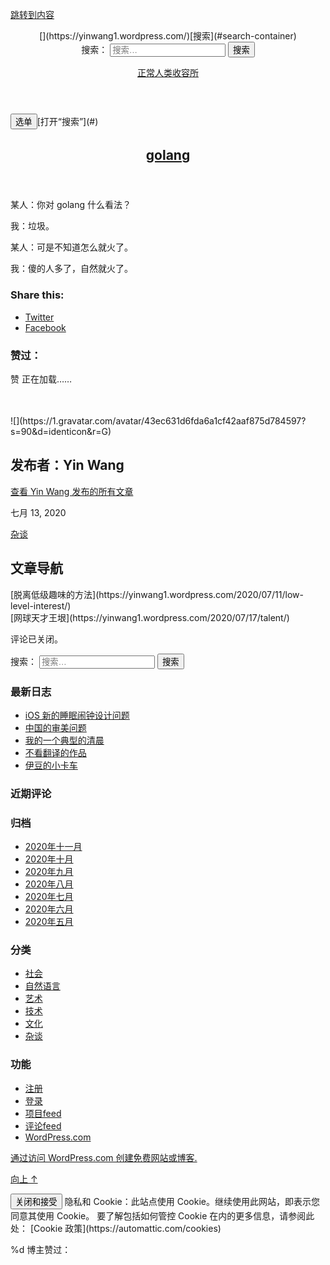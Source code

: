 [跳转到内容](#content)

<header class="header section small-padding bg-dark bg-image" style="background-image: url(https://defaultcustomheadersdata.files.wordpress.com/2016/07/beach1.jpg?resize=1440,221);" role="banner">[](https://yinwang1.wordpress.com/)[搜索](#search-container)

<div class="header-search-block bg-graphite hidden" id="search-container">

<form role="search" method="get" class="search-form" action="https://yinwang1.wordpress.com/"><label><span class="screen-reader-text">搜索：</span> <input type="search" class="search-field" placeholder="搜索…" value="" name="s"> </label> <input type="submit" class="search-submit" value="搜索"></form>

</div>

<div class="header-inner section-inner">

[正常人类收容所](https://yinwang1.wordpress.com/)

</div>

</header>

<div class="navigation section no-padding bg-dark">

<nav id="site-navigation" class="navigation-inner section-inner clear" role="navigation"><button class="nav-toggle fleft" aria-controls="primary-menu" aria-expanded="false">选单</button>[打开“搜索”](#)</nav>

</div>

<div class="wrapper section medium-padding">

<main class="section-inner clear" role="main">

<div class="content clear fleft" id="content">

<article id="post-222" class="post-222 post type-post status-publish format-standard hentry category-7606 clear">

<header class="post-header">

# [golang](https://yinwang1.wordpress.com/2020/07/13/golang/)

</header>

<div class="post-content clear">

某人：你对 golang 什么看法？

我：垃圾。

某人：可是不知道怎么就火了。

我：傻的人多了，自然就火了。

<div id="jp-post-flair" class="sharedaddy sd-like-enabled sd-sharing-enabled">

<div class="sharedaddy sd-sharing-enabled">

<div class="robots-nocontent sd-block sd-social sd-social-icon-text sd-sharing">

### Share this:

<div class="sd-content">

*   [<span>Twitter</span>](https://yinwang1.wordpress.com/2020/07/13/golang/?share=twitter "点击以在 Twitter 上共享")
*   [<span>Facebook</span>](https://yinwang1.wordpress.com/2020/07/13/golang/?share=facebook "点击以在 Facebook 上共享")

</div>

</div>

</div>

<div class="sharedaddy sd-block sd-like jetpack-likes-widget-wrapper jetpack-likes-widget-unloaded" id="like-post-wrapper-23586156-222-5fc4d54ec9d71" data-src="//widgets.wp.com/likes/index.html?ver=20200826#blog_id=23586156&amp;post_id=222&amp;origin=yinwang1.wordpress.com&amp;obj_id=23586156-222-5fc4d54ec9d71" data-name="like-post-frame-23586156-222-5fc4d54ec9d71">

### 赞过：

<div class="likes-widget-placeholder post-likes-widget-placeholder" style="height: 55px;"><span class="button"><span>赞</span></span> <span class="loading">正在加载……</span></div>

<span class="sd-text-color"></span><a class="sd-link-color"></a></div>

</div>

</div>

<footer class="post-meta-container clear">

<div class="entry-author author-avatar-show">

<div class="author-avatar">![](https://1.gravatar.com/avatar/43ec631d6fda6a1cf42aaf875d784597?s=90&d=identicon&r=G)</div>

<div class="author-heading">

## 发布者：<span class="author-name">Yin Wang</span>

</div>

[查看 Yin Wang 发布的所有文章](https://yinwang1.wordpress.com/author/yinwang0/)

</div>

<div class="post-meta clear"><time class="post-date updated" datetime="2020-07-13">七月 13, 2020</time>

[杂谈](https://yinwang1.wordpress.com/category/%e6%9d%82%e8%b0%88/)

<nav class="navigation post-navigation" role="navigation" aria-label="文章">

## 文章导航

<div class="nav-links">

<div class="nav-previous">[脱离低级趣味的方法](https://yinwang1.wordpress.com/2020/07/11/low-level-interest/)</div>

<div class="nav-next">[网球天才王垠](https://yinwang1.wordpress.com/2020/07/17/talent/)</div>

</div>

</nav>

</div>

</footer>

评论已关闭。

</article>

</div>

<aside class="sidebar fright" role="complementary">

<div id="search-2" class="widget widget_search">

<div class="widget-content clear">

<form role="search" method="get" class="search-form" action="https://yinwang1.wordpress.com/"><label><span class="screen-reader-text">搜索：</span> <input type="search" class="search-field" placeholder="搜索…" value="" name="s"> </label> <input type="submit" class="search-submit" value="搜索"></form>

</div>

</div>

<div id="recent-posts-2" class="widget widget_recent_entries">

<div class="widget-content clear">

### 最新日志

*   [iOS 新的睡眠闹钟设计问题](https://yinwang1.wordpress.com/2020/11/22/ios-%e6%96%b0%e7%9a%84%e7%9d%a1%e7%9c%a0%e9%97%b9%e9%92%9f%e8%ae%be%e8%ae%a1%e9%97%ae%e9%a2%98/)
*   [中国的审美问题](https://yinwang1.wordpress.com/2020/11/12/%e4%b8%ad%e5%9b%bd%e7%9a%84%e5%ae%a1%e7%be%8e%e6%b0%b4%e5%b9%b3%e9%97%ae%e9%a2%98/)
*   [我的一个典型的清晨](https://yinwang1.wordpress.com/2020/11/11/%e5%bf%83%e7%90%86%e8%8a%82%e5%a5%8f%e7%9a%84%e4%bc%a0%e6%9f%93%e6%80%a7/)
*   [不看翻译的作品](https://yinwang1.wordpress.com/2020/11/09/%e4%b8%8d%e7%9c%8b%e7%bf%bb%e8%af%91%e7%9a%84%e4%bd%9c%e5%93%81/)
*   [伊豆的小卡车](https://yinwang1.wordpress.com/2020/11/07/%e4%bc%8a%e8%b1%86%e7%9a%84%e5%b0%8f%e5%8d%a1%e8%bd%a6/)

</div>

</div>

<div id="recent-comments-2" class="widget widget_recent_comments">

<div class="widget-content clear">

### 近期评论

</div>

</div>

<div id="archives-2" class="widget widget_archive">

<div class="widget-content clear">

### 归档

*   [2020年十一月](https://yinwang1.wordpress.com/2020/11/)
*   [2020年十月](https://yinwang1.wordpress.com/2020/10/)
*   [2020年九月](https://yinwang1.wordpress.com/2020/09/)
*   [2020年八月](https://yinwang1.wordpress.com/2020/08/)
*   [2020年七月](https://yinwang1.wordpress.com/2020/07/)
*   [2020年六月](https://yinwang1.wordpress.com/2020/06/)
*   [2020年五月](https://yinwang1.wordpress.com/2020/05/)

</div>

</div>

<div id="categories-2" class="widget widget_categories">

<div class="widget-content clear">

### 分类

*   [社会](https://yinwang1.wordpress.com/category/%e7%a4%be%e4%bc%9a/)
*   [自然语言](https://yinwang1.wordpress.com/category/%e8%87%aa%e7%84%b6%e8%af%ad%e8%a8%80/)
*   [艺术](https://yinwang1.wordpress.com/category/%e8%89%ba%e6%9c%af/)
*   [技术](https://yinwang1.wordpress.com/category/%e6%8a%80%e6%9c%af/)
*   [文化](https://yinwang1.wordpress.com/category/%e6%96%87%e5%8c%96/)
*   [杂谈](https://yinwang1.wordpress.com/category/%e6%9d%82%e8%b0%88/)

</div>

</div>

<div id="meta-2" class="widget widget_meta">

<div class="widget-content clear">

### 功能

*   [注册](https://wordpress.com/start/zh-cn?ref=wplogin)
*   [登录](https://yinwang1.wordpress.com/wp-login.php)
*   [项目feed](https://yinwang1.wordpress.com/feed/)
*   [评论feed](https://yinwang1.wordpress.com/comments/feed/)
*   [WordPress.com](https://wordpress.com/ "基于WordPress，一个优美、先进的个人信息发布平台。")

</div>

</div>

<script>__ATA.cmd.push(function() { __ATA.initDynamicSlot({ id: 'atatags-286348-5fc4d54ecbf15', location: 140, formFactor: '003', label: { text: '广告', }, creative: { reportAd: { text: '举报此广告', }, privacySettings: { text: '隐私设置', } } }); });</script></aside>

</main>

</div>

<div class="credits section bg-dark small-padding">

<div class="credits-inner section-inner clear">

[通过访问 WordPress.com 创建免费网站或博客.](https://wordpress.com/?ref=footer_website)

[向上 ↑](# "回顶部")

</div>

</div>

<script id="wpgroho-js-extra">var WPGroHo = {"my_hash":""};</script> <script>//initialize and attach hovercards to all gravatars jQuery( document ).ready( function( $ ) { if (typeof Gravatar === "undefined"){ return; } if ( typeof Gravatar.init !== "function" ) { return; } Gravatar.profile_cb = function( hash, id ) { WPGroHo.syncProfileData( hash, id ); }; Gravatar.my_hash = WPGroHo.my_hash; Gravatar.init( 'body', '#wp-admin-bar-my-account' ); });</script><script type="text/javascript">( function () { var setupPrivacy = function() { document.addEventListener( 'DOMContentLoaded', function() { // Minimal Mozilla Cookie library // https://developer.mozilla.org/en-US/docs/Web/API/Document/cookie/Simple_document.cookie_framework var cookieLib = window.cookieLib = {getItem:function(e){return e&&decodeURIComponent(document.cookie.replace(new RegExp("(?:(?:^|.*;)\\s*"+encodeURIComponent(e).replace(/[\-\.\+\*]/g,"\\><")+"\\s*\\=\\s*([^;]*).*$)|^.*$"),"$1"))||null},setItem:function(e,o,n,t,r,i){if(!e||/^(?:expires|max\-age|path|domain|secure)$/i.test(e))return!1;var c="";if(n)switch(n.constructor){case Number:c=n===1/0?"; expires=Fri, 31 Dec 9999 23:59:59 GMT":"; max-age="+n;break;case String:c="; expires="+n;break;case Date:c="; expires="+n.toUTCString()}return"rootDomain"!==r&&".rootDomain"!==r||(r=(".rootDomain"===r?".":"")+document.location.hostname.split(".").slice(-2).join(".")),document.cookie=encodeURIComponent(e)+"="+encodeURIComponent(o)+c+(r?"; domain="+r:"")+(t?"; path="+t:"")+(i?"; secure":""),!0}}; var setDefaultOptInCookie = function() { var value = '1YNN'; var domain = '.wordpress.com' === location.hostname.slice( -14 ) ? '.rootDomain' : location.hostname; cookieLib.setItem( 'usprivacy', value, 365 * 24 * 60 * 60, '/', domain ); }; var setCcpaAppliesCookie = function( value ) { var domain = '.wordpress.com' === location.hostname.slice( -14 ) ? '.rootDomain' : location.hostname; cookieLib.setItem( 'ccpa_applies', value, 24 * 60 * 60, '/', domain ); } var maybeCallDoNotSellCallback = function() { if ( 'function' === typeof window.doNotSellCallback ) { return window.doNotSellCallback(); } return false; } var usprivacyCookie = cookieLib.getItem( 'usprivacy' ); if ( null !== usprivacyCookie ) { maybeCallDoNotSellCallback(); return; } var ccpaCookie = cookieLib.getItem( 'ccpa_applies' ); if ( null === ccpaCookie ) { var request = new XMLHttpRequest(); request.open( 'GET', 'https://public-api.wordpress.com/geo/', true ); request.onreadystatechange = function () { if ( 4 === this.readyState ) { if ( 200 === this.status ) { var data = JSON.parse( this.response ); var ccpa_applies = data['region'] && data['region'].toLowerCase() === 'california'; setCcpaAppliesCookie( ccpa_applies ); if ( ccpa_applies ) { if ( maybeCallDoNotSellCallback() ) { setDefaultOptInCookie(); } } } else { setCcpaAppliesCookie( true ); if ( maybeCallDoNotSellCallback() ) { setDefaultOptInCookie(); } } } }; request.send(); } else { if ( ccpaCookie === 'true' ) { if ( maybeCallDoNotSellCallback() ) { setDefaultOptInCookie(); } } } } ); }; if ( window.defQueue && defQueue.isLOHP && defQueue.isLOHP === 2020 ) { defQueue.items.push( setupPrivacy ); } else { setupPrivacy(); } } )();</script> <script type="text/javascript">( function( $ ) { $( document.body ).on( 'post-load', function () { if ( typeof __ATA.insertInlineAds === 'function' ) { __ATA.insertInlineAds(); } } ); } )( jQuery );</script> <script>window.addEventListener( "load", function( event ) { var link = document.createElement( "link" ); link.href = "https://s0.wp.com/wp-content/mu-plugins/actionbar/actionbar.css?v=20201002"; link.type = "text/css"; link.rel = "stylesheet"; document.head.appendChild( link ); var script = document.createElement( "script" ); script.src = "https://s0.wp.com/wp-content/mu-plugins/actionbar/actionbar.js?v=20201002"; script.defer = true; document.body.appendChild( script ); } );</script> <script type="text/javascript">window.WPCOM_sharing_counts = {"https:\/\/yinwang1.wordpress.com\/2020\/07\/13\/golang\/":222};</script>

<div class="widget widget_eu_cookie_law_widget">

<div class="hide-on-button ads-active" data-hide-timeout="30" data-consent-expiration="180" id="eu-cookie-law">

<form method="post"><input type="submit" value="关闭和接受" class="accept"> 隐私和 Cookie：此站点使用 Cookie。继续使用此网站，即表示您同意其使用 Cookie。  
要了解包括如何管控 Cookie 在内的更多信息，请参阅此处： [Cookie 政策](https://automattic.com/cookies)</form>

</div>

</div>

<script id="sharing-js-js-extra">var sharing_js_options = {"lang":"en","counts":"1","is_stats_active":"1"};</script> <script type="text/javascript">var windowOpen; document.body.addEventListener( 'click', function ( event ) { if ( event.target && ( event.target.matches && event.target.matches( 'a.share-twitter' ) ) || ( event.target.msMatchesSelector && event.target.msMatchesSelector( 'a.share-twitter' ) ) ) { // If there's another sharing window open, close it. if ( typeof windowOpen !== 'undefined' ) { windowOpen.close(); } windowOpen = window.open( event.target.getAttribute( 'href' ), 'wpcomtwitter', 'menubar=1,resizable=1,width=600,height=350' ); return false; } } ); var windowOpen; document.body.addEventListener( 'click', function ( event ) { if ( event.target && ( event.target.matches && event.target.matches( 'a.share-facebook' ) ) || ( event.target.msMatchesSelector && event.target.msMatchesSelector( 'a.share-facebook' ) ) ) { // If there's another sharing window open, close it. if ( typeof windowOpen !== 'undefined' ) { windowOpen.close(); } windowOpen = window.open( event.target.getAttribute( 'href' ), 'wpcomfacebook', 'menubar=1,resizable=1,width=600,height=400' ); return false; } } );</script> <script type="text/javascript">// <![CDATA[ (function() { try{ if ( window.external &&'msIsSiteMode' in window.external) { if (window.external.msIsSiteMode()) { var jl = document.createElement('script'); jl.type='text/javascript'; jl.async=true; jl.src='/wp-content/plugins/ie-sitemode/custom-jumplist.php'; var s = document.getElementsByTagName('script')[0]; s.parentNode.insertBefore(jl, s); } } }catch(e){} })(); // ]]></script><iframe src="https://widgets.wp.com/likes/master.html?ver=20200826#ver=20200826&amp;lang=zh-cn" scrolling="no" id="likes-master" name="likes-master" style="display:none;"></iframe>

<div id="likes-other-gravatars">

<div class="likes-text"><span>%d</span> 博主赞过：</div>

</div>

<script type="text/javascript">_tkq = window._tkq || []; _stq = window._stq || []; _tkq.push(['storeContext', {'blog_id':'23586156','blog_tz':'8','user_lang':'zh-cn','blog_lang':'zh-cn','user_id':'0'}]); _stq.push(['view', {'blog':'23586156','v':'wpcom','tz':'8','user_id':'0','post':'222','subd':'yinwang1'}]); _stq.push(['extra', {'crypt':'UE5XaGUuOTlwaD85flAmcm1mcmZsaDhkV11YdTdvUG14Q2VDQTR4LlUsLi82dU1mai9BMmcxPytqWkpxbS9HNTZzdFBReGZKSHpieiw/bUN0Nz9JMTNGZ2x0YkM0ZHJxJjFMS3Jzdj1faURdaXhdfmJPZVl0c2o3ZWh+YzV+TFBwLmE1XThJLjZ6bi5XZWNmYUZVUS45SmNEUWFIJUEuSEZIQTVYLVZKSTRvW01wSXhbW3VFbm5ORUVuQnE3dVJ+fmUxSTUwQz18K0xDd0NhamJFOCV1X353bCs2RkhGcDJ3RFljP0NMaDJPL2dDd3poL2dGQkh6JWVHbVYrVVV3dmRvW2wrTj0teHhmV1EwM3Ftblh5eFFDc29oK2lfeWd+ZXlfU0UvaW0wWnx4fCVXZkdfZnYsMXlKWFI='}]); _stq.push([ 'clickTrackerInit', '23586156', '222' ]);</script>

<noscript><img src="https://pixel.wp.com/b.gif?v=noscript" style="height:0px;width:0px;overflow:hidden" alt="" /></noscript>

<script>if ( 'object' === typeof wpcom_mobile_user_agent_info ) { wpcom_mobile_user_agent_info.init(); var mobileStatsQueryString = ""; if( false !== wpcom_mobile_user_agent_info.matchedPlatformName ) mobileStatsQueryString += "&x_" + 'mobile_platforms' + '=' + wpcom_mobile_user_agent_info.matchedPlatformName; if( false !== wpcom_mobile_user_agent_info.matchedUserAgentName ) mobileStatsQueryString += "&x_" + 'mobile_devices' + '=' + wpcom_mobile_user_agent_info.matchedUserAgentName; if( wpcom_mobile_user_agent_info.isIPad() ) mobileStatsQueryString += "&x_" + 'ipad_views' + '=' + 'views'; if( "" != mobileStatsQueryString ) { new Image().src = document.location.protocol + '//pixel.wp.com/g.gif?v=wpcom-no-pv' + mobileStatsQueryString + '&baba=' + Math.random(); } }</script>

